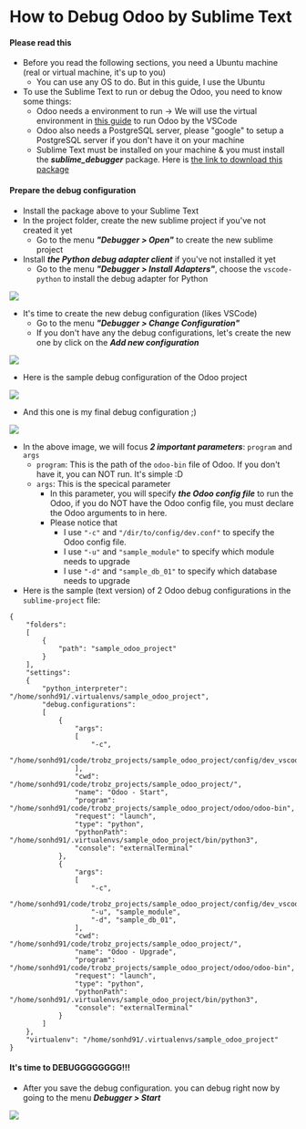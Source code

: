 # How to Debug Odoo by Sublime Text

#### Please read this
- Before you read the following sections, you need a Ubuntu machine (real or virtual machine, it's up to you)
  - You can use any OS to do. But in this guide, I use the Ubuntu
- To use the Sublime Text to run or debug the Odoo, you need to know some things:
  - Odoo needs a environment to run -> We will use the virtual environment in [this guide](https://github.com/sonhd91/how-to-setup-the-odoo-simple-development-envinroment/blob/master/README.md) to run Odoo by the VSCode
  - Odoo also needs a PostgreSQL server, please "google" to setup a PostgreSQL server if you don't have it on your machine
  - Sublime Text must be installed on your machine & you must install the ***sublime_debugger*** package. Here is [the link to download this package](https://github.com/daveleroy/sublime_debugger)

#### Prepare the debug configuration
- Install the package above to your Sublime Text
- In the project folder, create the new sublime project if you've not created it yet
  - Go to the menu ***"Debugger > Open"*** to create the new sublime project
- Install ***the Python debug adapter client*** if you've not installed it yet
  - Go to the menu ***"Debugger > Install Adapters"***, choose the `vscode-python` to install the debug adapter for Python

![](static/img/guide_sublimetext/guide_sublimetext_01.png)

- It's time to create the new debug configuration (likes VSCode)
  - Go to the menu ***"Debugger > Change Configuration"***
  - If you don't have any the debug configurations, let's create the new one by click on the ***Add new configuration***

![](static/img/guide_sublimetext/guide_sublimetext_02.png)

  - Here is the sample debug configuration of the Odoo project

![](static/img/guide_sublimetext/guide_sublimetext_03.png)

  - And this one is my final debug configuration ;)

![](static/img/guide_sublimetext/guide_sublimetext_04.png)

- In the above image, we will focus ***2 important parameters***: `program` and `args`
  - `program`: This is the path of the `odoo-bin` file of Odoo. If you don't have it, you can NOT run. It's simple :D
  - `args`: This is the specical parameter
    - In this parameter, you will specify ***the Odoo config file*** to run the Odoo, if you do NOT have the Odoo config file, you must declare the Odoo arguments to in here.
    - Please notice that
      - I use `"-c"` and `"/dir/to/config/dev.conf"` to specify the Odoo config file.
      - I use `"-u"` and `"sample_module"` to specify which module needs to upgrade
      - I use `"-d"` and `"sample_db_01"` to specify which database needs to upgrade
- Here is the sample (text version) of 2 Odoo debug configurations in the `sublime-project` file:

```
{
	"folders":
	[
		{
			"path": "sample_odoo_project"
		}
	],
	"settings":
	{
		"python_interpreter": "/home/sonhd91/.virtualenvs/sample_odoo_project",
		"debug.configurations":
		[
			{
				"args":
				[
					"-c",
					"/home/sonhd91/code/trobz_projects/sample_odoo_project/config/dev_vscode.conf"
				],
				"cwd": "/home/sonhd91/code/trobz_projects/sample_odoo_project/",
				"name": "Odoo - Start",
				"program": "/home/sonhd91/code/trobz_projects/sample_odoo_project/odoo/odoo-bin",
				"request": "launch",
				"type": "python",
				"pythonPath": "/home/sonhd91/.virtualenvs/sample_odoo_project/bin/python3",
				"console": "externalTerminal"
			},
			{
				"args":
				[
					"-c",
					"/home/sonhd91/code/trobz_projects/sample_odoo_project/config/dev_vscode.conf",
					"-u", "sample_module",
                	"-d", "sample_db_01",
				],
				"cwd": "/home/sonhd91/code/trobz_projects/sample_odoo_project/",
				"name": "Odoo - Upgrade",
				"program": "/home/sonhd91/code/trobz_projects/sample_odoo_project/odoo/odoo-bin",
				"request": "launch",
				"type": "python",
				"pythonPath": "/home/sonhd91/.virtualenvs/sample_odoo_project/bin/python3",
				"console": "externalTerminal"
			}
		]
	},
	"virtualenv": "/home/sonhd91/.virtualenvs/sample_odoo_project"
}

```

#### It's time to DEBUGGGGGGGG!!!
- After you save the debug configuration. you can debug right now by going to the menu ***Debugger > Start***

![](static/img/guide_sublimetext/guide_sublimetext_05.png)

